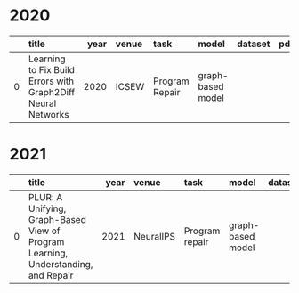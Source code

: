 # 2020
|    | title                                                        |   year | venue   | task           | model             | dataset   | pdf   | code   |
|---:|:-------------------------------------------------------------|-------:|:--------|:---------------|:------------------|:----------|:------|:-------|
|  0 | Learning to Fix Build Errors with Graph2Diff Neural Networks |   2020 | ICSEW   | Program Repair | graph-based model |           |       |        |
# 2021
|    | title                                                                             |   year | venue     | task           | model             | dataset   | pdf   | code                                    |
|---:|:----------------------------------------------------------------------------------|-------:|:----------|:---------------|:------------------|:----------|:------|:----------------------------------------|
|  0 | PLUR: A Unifying, Graph-Based View of Program Learning, Understanding, and Repair |   2021 | NeuralIPS | Program repair | graph-based model |           |       | https://github.com/google-research/plur |
